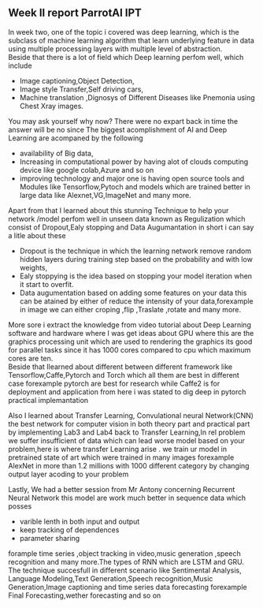 ## Week II report ParrotAI IPT
In week two, one of the topic i covered was deep learning, which is the subclass of machine learning algorithm that learn underlying feature in data using multiple processing layers with multiple level of abstraction.     
Beside that there is a lot of field which Deep learning perfom well, which include
 * Image captioning,Object Detection,
 * Image style Transfer,Self driving cars,
 * Machine translation ,Dignosys of Different Diseases like Pnemonia using Chest Xray images.

 You may ask yourself why now? There were no expart back in time the answer will be no since The biggest acomplishment of AI 
and Deep Learning are acompaned by the following
* availability of Big data,
* Increasing in  computational power by having alot of clouds computing device like google colab,Azure and so on
* improving technology and major one is having open source tools and Modules like Tensorflow,Pytoch and models which are trained   better in large data like Alexnet,VG,ImageNet and many more.

Apart from that I learned about this stunning Technique to help your network /model perfom well in unseen data known as Regulization which consist of Dropout,Ealy stopping and Data Augumantation in short i can say a litle about these
 * Dropout is the technique in which the learning network remove random hidden layers during training step based on the probability and with low weights,
 * Ealy stoppying is the idea based on stopping your model iteration when it start to overfit.
 * Data augumentation   based on adding some  features on your data this can be atained by either of reduce the intensity of your data,forexample in image we can either croping ,flip ,Traslate ,rotate and many more.

 More sore i extract the knowledge from video tutorial about Deep Learning software and hardware where I was get ideas about GPU where this are the graphics processing unit which are used to rendering the graphics its good for parallel tasks since it has 1000 cores compared to cpu which maximum cores are ten.  
    Beside that Ilearned about different between different framework like Tensorflow,Caffe,Pytorch and Torch which all them are      best in different case forexample pytorch are best for research while Caffe2 is for deployment and application from here i was stated to dig deep in pytorch practical implemantation
  
   Also I learned about Transfer Learning, Convulational neural Network(CNN) the best network for computer vision in both theory part  and practical part by implementing Lab3 and Lab4 back to Transfer Learning,In rel problem we suffer insufficient of data which can lead worse model based on your problem,here is  where transfer Learning arise . we train ur model in pretrained state of art which were trained in many images forexample AlexNet in more than 1.2 millions with 1000 different category by changing output layer acoding to your problem
   
  Lastly, We had a better session from Mr Antony concerning  Recurrent Neural Network this model are work much better in sequence data which posses
* varible lenth in both input and output
* keep tracking of dependences 
* parameter sharing
  
forample time series ,object tracking  in video,music generation ,speech recognition and many more.The types of RNN which are LSTM and GRU. The technique succesfull in different scenario like Sentimental Analysis, Language Modeling,Text Generation,Speech recognition,Music Generation,Image captioning and time series data forecasting forexample Final Forecasting,wether forecasting and so on 
